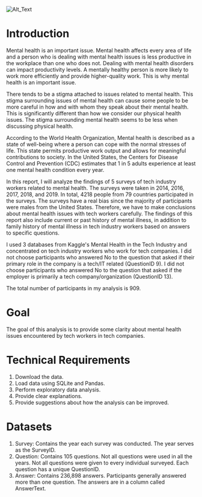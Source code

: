 ![Alt_Text](https://github.com/KevinNourian/Tech-Mental-Health/blob/main/Images/what-is-mental-health.png)

# Introduction
Mental health is an important issue. Mental health affects every area of life and a person who is dealing with mental health issues is less productive in the workplace than one who does not. Dealing with mental health disorders can impact productivity levels. A mentally healthy person is more likely to work more efficiently and provide higher-quality work. This is why mental health is an important issue.

There tends to be a stigma attached to issues related to mental health. This stigma surrounding issues of mental health can cause some people to be more careful in how and with whom they speak about their mental health. This is significantly different than how we consider our physical health issues. The stigma surrounding mental health seems to be less when discussing physical health.

According to the World Health Organization, Mental health is described as a state of well-being where a person can cope with the normal stresses of life. This state permits productive work output and allows for meaningful contributions to society. In the United States, the Centers for Disease Control and Prevention (CDC) estimates that 1 in 5 adults experience at least one mental health condition every year.

In this report, I will analyze the findings of 5 surveys of tech industry workers related to mental health. The surveys were taken in 2014, 2016, 2017, 2018, and 2019. In total, 4218 people from 79 countries participated in the surveys. The surveys have a real bias since the majority of participants were males from the United States. Therefore, we have to make conclusions about mental health issues with tech workers carefully. The findings of this report also include current or past history of mental illness, in addition to family history of mental illness in tech industry workers based on answers to specific questions.

I used 3 databases from Kaggle's Mental Health in the Tech Industry and concentrated on tech industry workers who work for tech companies. I did not choose participants who answered No to the question that asked if their primary role in the company is a tech/IT related (QuestionID 9). I did not choose participants who answered No to the question that asked if the employer is primarily a tech company/organization (QuestionID 13).

The total number of participants in my analysis is 909.

# Goal
The goal of this analysis is to provide some clarity about mental health issues encountered by tech workers in tech companies.

# Technical Requirements

1. Download the data.
2. Load data using SQLite and Pandas.
3. Perform exploratory data analysis.
4. Provide clear explanations.
5. Provide suggestions about how the analysis can be improved.

# Datasets

1. Survey: Contains the year each survey was conducted. The year serves as the SurveyID.
2. Question: Contains 105 questions. Not all questions were used in all the years. Not all questions were given to every individual surveyed. Each question has a unique QuestionID.
3. Answer: Contains 236,898 answers. Participants generally answered more than one question. The answers are in a column called AnswerText.
